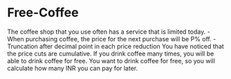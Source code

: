 # Free-Coffee
The coffee shop that you use often has a service that is limited today.  - When purchasing coffee, the price for the next purchase will be P% off. - Truncation after decimal point in each price reduction  You have noticed that the price cuts are cumulative. If you drink coffee many times, you will be able to drink coffee for free.  You want to drink coffee for free, so you will calculate how many INR you can pay for later.
